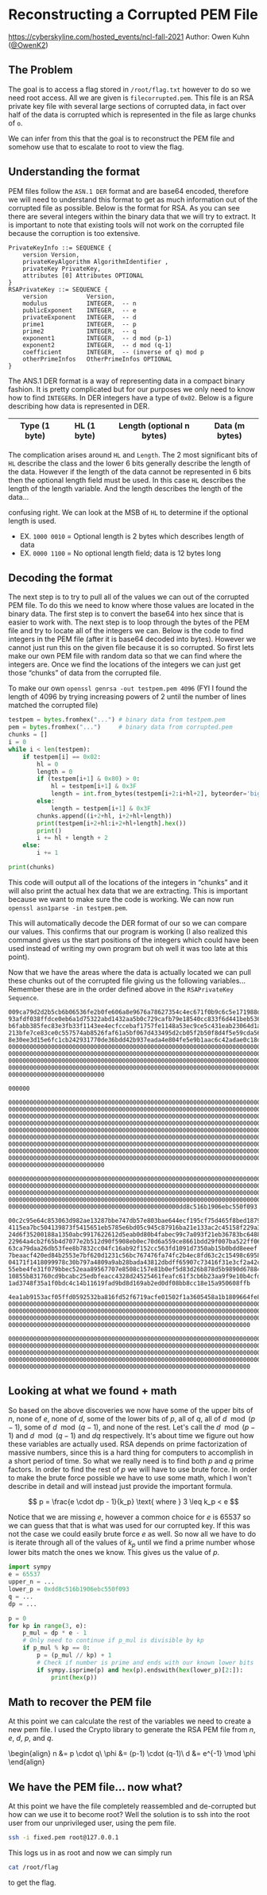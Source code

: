 # Reconstructing a Corrupted PEM File
https://cyberskyline.com/hosted_events/ncl-fall-2021
Author: Owen Kuhn ([@OwenK2](https://github.com/OwenK2))

## The Problem

The goal is to access a flag stored in `/root/flag.txt` however to do so we need root access.
All we are given is `filecorrupted.pem`. This file is an RSA private key file with several large
sections of corrupted data, in fact over half of the data is corrupted which is represented in the
file as large chunks of `o`.

We can infer from this that the goal is to reconstruct the PEM file and somehow use that to
escalate to root to view the flag.

## Understanding the format

PEM files follow the `ASN.1 DER` format and are base64 encoded, therefore we will need to
understand this format to get as much information out of the corrupted file as possible. Below
is the format for RSA. As you can see there are several integers within the binary data that we
will try to extract. It is important to note that existing tools will not work on the corrupted file
because the corruption is too extensive.

```
PrivateKeyInfo ::= SEQUENCE {
	version Version,
	privateKeyAlgorithm AlgorithmIdentifier ,
	privateKey PrivateKey,
	attributes [0] Attributes OPTIONAL
}
RSAPrivateKey ::= SEQUENCE {
	version           Version,
	modulus           INTEGER,  -- n
	publicExponent    INTEGER,  -- e
	privateExponent   INTEGER,  -- d
	prime1            INTEGER,  -- p
	prime2            INTEGER,  -- q
	exponent1         INTEGER,  -- d mod (p-1)
	exponent2         INTEGER,  -- d mod (q-1)
	coefficient       INTEGER,  -- (inverse of q) mod p
	otherPrimeInfos   OtherPrimeInfos OPTIONAL
}
```

The ANS.1 DER format is a way of representing data in a compact binary fashion. It is pretty
complicated but for our purposes we only need to know how to find `INTEGER`s. In DER integers
have a type of `0x02`. Below is a figure describing how data is represented in DER.

| Type (1 byte) | HL (1 byte) | Length (optional n bytes) | Data (m bytes) |
|---------------|-------------|---------------------------|----------------|

The complication arises around `HL` and `Length`. The 2 most significant bits of `HL` describe the class and the lower 6 bits generally describe the length of the data. However if the length of the data cannot be represented in 6 bits then the optional length field must be used. In this case `HL` describes the length of the length variable. And the length describes the length of the data...  

confusing right. We can look at the MSB of `HL` to determine if the optional length is used.  

- EX. `1000 0010` = Optional length is 2 bytes which describes length of data  
- EX. `0000 1100` = No optional length field; data is 12 bytes long

## Decoding the format

The next step is to try to pull all of the values we can out of the corrupted PEM file. To do this we
need to know where those values are located in the binary data. The first step is to convert the
base64 into hex since that is easier to work with. The next step is to loop through the bytes of
the PEM file and try to locate all of the integers we can. Below is the code to find integers in the
PEM file (after it is base64 decoded into bytes). However we cannot just run this on the given
file because it is so corrupted. So first lets make our own PEM file with random data so that we
can find where the integers are. Once we find the locations of the integers we can just get those
“chunks” of data from the corrupted file.

To make our own `openssl genrsa -out testpem.pem 4096`
(FYI I found the length of $4096$ by trying increasing powers of $2$ until the number of lines
matched the corrupted file)

```python
testpem = bytes.fromhex("...") # binary data from testpem.pem
pem = bytes.fromhex("...")     # binary data from corrupted.pem
chunks = []
i = 0
while i < len(testpem):
	if testpem[i] == 0x02:
		hl = 0
		length = 0
		if (testpem[i+1] & 0x80) > 0:
			hl = testpem[i+1] & 0x3F
			length = int.from_bytes(testpem[i+2:i+hl+2], byteorder='big')
		else:
			length = testpem[i+1] & 0x3F
		chunks.append((i+2+hl, i+2+hl+length))
		print(testpem[i+2+hl:i+2+hl+length].hex())
		print()
		i += hl + length + 2
	else:
		i += 1

print(chunks)
```

This code will output all of the locations of the integers in “chunks” and it will also print the
actual hex data that we are extracting. This is important because we want to make sure the
code is working. We can now run `openssl asn1parse -in testpem.pem`.

This will automatically decode the DER format of our so we can compare our values. This
confirms that our program is working (I also realized this command gives us the start positions
of the integers which could have been used instead of writing my own program but oh well it
was too late at this point).

Now that we have the areas where the data is actually located we can pull these chunks out of
the corrupted file giving us the following variables... Remember these are in the order defined
above in the `RSAPrivateKey Sequence`.

```
009ca79d2d2b5cb6b06536fe2b0fe606a8e9676a78627354c4ec671f0b9c6c5e171988d827b6ff8ceab2b8d7de96c84ccc4711a4665538c
93afdf038ffdce0eb6a1d75322abd1432aa5b0c729cafb79e18540cc833f6d441beb536718162612727de29dc71d827c14aff67ea82d8b0
b6fabb385fec83e3fb33f1143ee4ecfccebaf1757fe1148a53ec9ce5c431eab23064d1a1bc3b6e48ccdca4431bcad0a9cbcd480e63d9d89
213bfe7ce83ce0c557574ab8526faf61a5bf067d433495d2cb05f2b50f8d4f5e59cda5698b1024ba58e33d106fa2edfd80987c466071c06
8e30ee3d15e6fc1cb242931770de36bdd42b937eada4e804fe5e9b1aac6c42adae0c18d583a513e7203b9f6f2a8cda100ce81032511b000
000000000000000000000000000000000000000000000000000000000000000000000000000000000000000000000000000000000000000
000000000000000000000000000000000000000000000000000000000000000000000000000000000000000000000000000000000000000
000000000000000000000000000000000000000000000000000000000000000000000000000000000000000000000000000000000000000
000000000000000000000000000000000000000000000000000000000000000000000000000000000000000000000000000000000000000
000000000000000000000000000

000000

000000000000000000000000000000000000000000000000000000000000000000000000000000000000000000000000000000000000000
000000000000000000000000000000000000000000000000000000000000000000000000000000000000000000000000000000000000000
000000000000000000000000000000000000000000000000000000000000000000000000000000000000000000000000000000000000000
000000000000000000000000000000000000000000000000000000000000000000000000000000000000000000000000000000000000000
000000000000000000000000000000000000000000000000000000000000000000000000000000000000000000000000000000000000000
000000000000000000000000000000000000000000000000000000000000000000000000000000000000000000000000000000000000000
000000000000000000000000000000000000000000000000000000000000000000000000000000000000000000000000000000000000000
000000000000000000000000000000000000000000000000000000000000000000000000000000000000000000000000000000000000000
000000000000000000000000000000000000000000000000000000000000000000000000000000000000000000000000000000000000000
000000000000000000000000000

000000000000000000000000000000000000000000000000000000000000000000000000000000000000000000000000000000000000000
000000000000000000000000000000000000000000000000000000000000000000000000000000000000000000000000000000000000000
000000000000000000000000000000000000000000000000000000000000000000000000000000000000000000000000000000000000000
000000000000000000000000000000000000000000000000000000000000000000000000000000000000000000000000000000000000000
000000000000000000000000000000000000000000000000dd8c516b1906ebc550f093

00c2c95e64c853063d982ae13287bbe747db57e803bae644ecf195cf75d465f8bed187986358601ff6c241944bc8336980a0cb3549b325f
4115ea7bc504139873f5415651eb5785e6bd05c945c87916ba21e133ac2c45158f229a333b0ead5ec68bcfa55e8c4128a4c4dd062edde5d
24d6f35200188a1350abc9917622612d5eab0d80b4fabec99c7a093f21eb36783bc6488da3ed5b641a24c86490ebf72628dc3a78fc82f1d
22964a4cb2f65b4d7077e2b512d90f5908eb0ec70d6a559ce8661bdd29f007ba522ff06efe6d9fa6ac0d940531eeea2541025ca4300be6a
63ca79daa26db53fee8b7832cc04fc16ab92f152cc563fd1091d7350ab15b0bdd8eeef
7beaacf420ed84b2553e7bf620d1231c56bc767476fa74fc2b4ec8fd63c2c15498c695851ff8bb3c8e049a3fcbc421ca48fd3e5261acb7a
04171f1418099978c30b797a4809a9ab28bada43812dbdff65907c73416f31e3cf2a42c2bab34d87f6659a311e4b7acae034bb57c725053
55ebe4fe31f079bbec52eaa89567707e8508c157e81b0ef5d83d26b878d5b9890d67884cd5b3fecdbade29db3d4aa37dbe5b58884e80f40
10855b831760cd9bcabc25edbfeacc4328d24525461feafc61f3cb6b23aa9f9e10b4cfd766dd0bdf352a298974b38dcd6e1b688eb2f843f
1ad3748f35a1f0bdc4c14b11619fad9bd8d169ab2ed0df08bb8cc18e15a950608ffb

4ea1ab9153acf05ffd0592532ba816fd52f6719acfe01502f1a3605458a1b1809664fe875c2db1b90000000000000000000000000000000
000000000000000000000000000000000000000000000000000000000000000000000000000000000000000000000000000000000000000
000000000000000000000000000000000000000000000000000000000000000000000000000000000000000000000000000000000000000
000000000000000000000000000000000000000000000000000000000000000000000000000000000000000000000000000000000000000
00000000000000000000000000000000000000000000000000000000000000000000

000000000000000000000000000000000000000000000000000000000000000000000000000000000000000000000000000000000000000
000000000000000000000000000000000000000000000000000000000000000000000000000000000000000000000000000000000000000
000000000000000000000000000000000000000000000000000000000000000000000000000000000000000000000000000000000000000
000000000000000000000000000000000000000000000000000000000000000000000000000000000000000000000000000000000000000
00000000000000000000000000000000000000000000000000000000000000000000
```

## Looking at what we found + math
So based on the above discoveries we now have some of the upper bits of $n$, none of $e$, none of $d$, some of the lower bits of $p$, all of $q$, all of $d \mod (p-1)$, some of $d \mod (q-1)$, and none of the rest. Let's call the $d \mod (p-1)$ and $d \mod (q-1)$ and $dq$ respectively. It's about time we figure out how these variables are actually used. RSA depends on prime factorization of massive numbers, since this is a hard thing for computers to accomplish in a short period of time. So what we really need is to find both $p$ and $q$ prime factors. In order to find the rest of $p$ we will have to use brute force. In order to make the brute force possible we have to use some math, which I won't describe in detail and will instead just provide the important formula.

$$
p = \frac{e \cdot dp - 1}{k_p} \text{ where } 3 \leq k_p < e
$$

Notice that we are missing $e$, however a common choice for $e$ is $65537$ so we can guess that that is what was used for our corrupted key. If this was not the case we could easily brute force $e$ as well. So now all we have to do is iterate through all of the values of $k_p$ until we find a prime number whose lower bits match the ones we know. This gives us the value of $p$.

```python
import sympy
e = 65537
upper_n = ...
lower_p = 0xdd8c516b1906ebc550f093
q = ...
dp = ...

p = 0
for kp in range(3, e):
    p_mul = dp * e - 1
    # Only need to continue if p_mul is divisible by kp
    if p_mul % kp == 0:
        p = (p_mul // kp) + 1
        # Check if number is prime and ends with our known lower bits
        if sympy.isprime(p) and hex(p).endswith(hex(lower_p)[2:]):
        	print(hex(p))
```

## Math to recover the PEM file
At this point we can calculate the rest of the variables we need to create a new pem file. I used
the Crypto library to generate the RSA PEM file from $n$, $e$, $d$, $p$, and $q$.

\begin{align}
n &= p \cdot q\\
\phi &= (p-1) \cdot (q-1)\\
d &= e^{-1} \mod \phi
\end{align}

## We have the PEM file... now what?
At this point we have the file completely reassembled and de-corrupted but how can we use it to
become root? Well the solution is to ssh into the root user from our unprivileged user, using the
pem file.

```bash
ssh -i fixed.pem root@127.0.0.1
```

This logs us in as root and now we can simply run

```bash
cat /root/flag
```

to get the flag.
